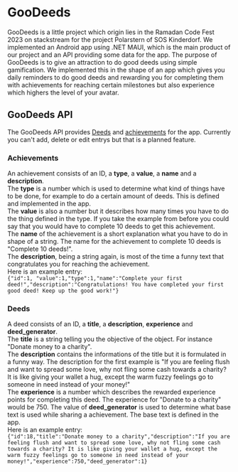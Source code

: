 # GooDeeds

GooDeeds is a little project which origin lies in the Ramadan Code Fest 2023 on stackstream for the project Polarstern of SOS Kinderdorf.
We implemented an Android app using .NET MAUI, which is the main product of our project and an API providing some data for the app.
The purpose of GooDeeds is to give an attraction to do good deeds using simple gamification. We implemented this in the shape of an app which gives you daily reminders to do good deeds and rewarding you for completing them with achievements for reaching certain milestones but also experience which highers the level of your avatar.

## GooDeeds API

The GooDeeds API provides [Deeds](https://deedapi.thelooser.de/deed) and [achievements](https://deedapi.thelooser.de/achievement) for the app. Currently you can't add, delete or edit entrys but that is a planned feature.

### Achievements
An achievement consists of an ID, a **type**, a **value**, a **name** and a **description**.\
The **type** is a number which is used to determine what kind of things have to be done, for example to do a certain amount of deeds. This is defined and implemented in the app.\
The **value** is also a number but it describes how many times you have to do the thing defined in the type. If you take the example from before you could say that you would have to complete 10 deeds to get this achievement.\
The **name** of the achievement is a short explanation what you have to do in shape of a string. The name for the achievement to complete 10 deeds is "Complete 10 deeds!".\
The **description**, being a string again, is most of the time a funny text that congratulates you for reaching the achievement.\
Here is an example entry:\
```{"id":1, "value":1,"type":1,"name":"Complete your first deed!","description":"Congratulations! You have completed your first good deed! Keep up the good work!"}```

### Deeds
A deed consists of an ID, a **title**, a **description**, **experience** and **deed_generator**.\
The **title** is a string telling you the objective of the object. For instance "Donate money to a charity".\
The **description** contains the informations of the title but it is formulated in a funny way. The description for the first example is "If you are feeling flush and want to spread some love, why not fling some cash towards a charity? It is like giving your wallet a hug, except the warm fuzzy feelings go to someone in need instead of your money!"\
The **experience** is a number which describes the rewarded experience points for completing this deed. The experience for "Donate to a charity" would be 750.
The value of **deed_generator** is used to determine what base text is used while sharing a achievement. The base text is defined in the app.\
Here is an example entry:\
```{"id":18,"title":"Donate money to a charity","description":"If you are feeling flush and want to spread some love, why not fling some cash towards a charity? It is like giving your wallet a hug, except the warm fuzzy feelings go to someone in need instead of your money!","experience":750,"deed_generator":1}```
